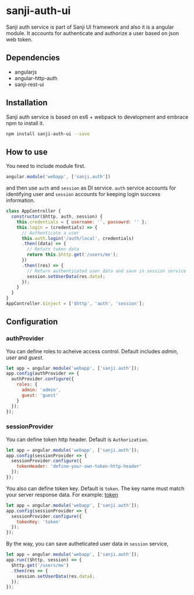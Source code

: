 # sanji-auth-ui
Sanji auth service is part of Sanji UI framework and also it is a angular module. It accounts for authenticate
and authorize a user based on json web token.

## Dependencies
- angularjs
- angular-http-auth
- sanji-rest-ui

## Installation
Sanji auth service is based on es6 + webpack to development and embrace npm to
install it.

```sh
npm install sanji-auth-ui --save
```

## How to use
You need to include module first.
```javascript
angular.module('webapp', ['sanji.auth'])
```
and then use `auth` and `session` as DI service. `auth` service accounts for
identifying user and `session` accounts for keeping login success information.
```javascript
class AppController {
  constructor($http, auth, session) {
    this.credentials = { username: '', passowrd: '' };
    this.login = (credentials) => {
      // Authenticate a user
      this.auth.login('/auth/local', credentials)
      .then((data) => {
        // Return token data
        return this.$http.get('/users/me');
      })
      .then((res) => {
        // Return authenticated user data and save in session service
        session.setUserData(res.data);
      });
    }
  }
}
AppController.$inject = ['$http', 'auth', 'session'];
```

## Configuration
### authProvider
You can define roles to acheive access control. Default includes *admin*, *user* and *guest*.
```javascript
let app = angular.module('webapp', ['sanji.auth']);
app.config(authProvider => {
  authProvider.configure({
    roles: {
      admin: 'admin',
      guest: 'guest'
    }
  });
});
```
### sessionProvider
You can define token http header. Default is `Authorization`.
```javascript
let app = angular.module('webapp', ['sanji.auth']);
app.config(sessionProvider => {
  sessionProvider.configure({
    tokenHeader: 'define-your-own-token-http-header'
  });
});
```
You also can define token key. Default is `token`. The key name must match your server response data. For example:
[token](http://private-88b4e0-sanjiauthui.apiary-mock.com/auth/local)
```javascript
let app = angular.module('webapp', ['sanji.auth']);
app.config(sessionProvider => {
  sessionProvider.configure({
    tokenKey: 'token'
  });
});
```
By the way, you can save autheticated user data in `session` service,
```javascript
let app = angular.module('webapp', ['sanji.auth']);
app.run(($http, session) => {
  $http.get('/users/me')
  .then(res => {
    session.setUserData(res.data);
  });
});
```
